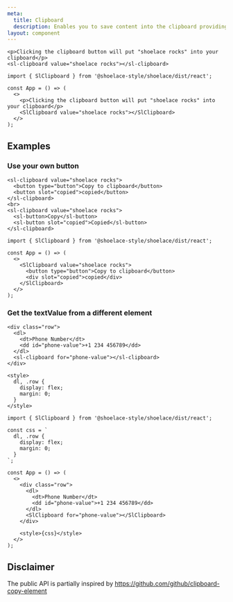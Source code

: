 ```yaml
---
meta:
  title: Clipboard
  description: Enables you to save content into the clipboard providing visual feedback.
layout: component
---
```


```html:preview
<p>Clicking the clipboard button will put "shoelace rocks" into your clipboard</p>
<sl-clipboard value="shoelace rocks"></sl-clipboard>
```

```jsx:react
import { SlClipboard } from '@shoelace-style/shoelace/dist/react';

const App = () => (
  <>
    <p>Clicking the clipboard button will put "shoelace rocks" into your clipboard</p>
    <SlClipboard value="shoelace rocks"></SlClipboard>
  </>
);
```

## Examples

### Use your own button

```html:preview
<sl-clipboard value="shoelace rocks">
  <button type="button">Copy to clipboard</button>
  <button slot="copied">copied</button>
</sl-clipboard>
<br>
<sl-clipboard value="shoelace rocks">
  <sl-button>Copy</sl-button>
  <sl-button slot="copied">Copied</sl-button>
</sl-clipboard>
```

```jsx:react
import { SlClipboard } from '@shoelace-style/shoelace/dist/react';

const App = () => (
  <>
    <SlClipboard value="shoelace rocks">
      <button type="button">Copy to clipboard</button>
      <div slot="copied">copied</div>
    </SlClipboard>
  </>
);
```

### Get the textValue from a different element

```html:preview
<div class="row">
  <dl>
    <dt>Phone Number</dt>
    <dd id="phone-value">+1 234 456789</dd>
  </dl>
  <sl-clipboard for="phone-value"></sl-clipboard>
</div>

<style>
  dl, .row {
    display: flex;
    margin: 0;
  }
</style>
```

```jsx:react
import { SlClipboard } from '@shoelace-style/shoelace/dist/react';

const css = `
  dl, .row {
    display: flex;
    margin: 0;
  }
`;

const App = () => (
  <>
    <div class="row">
      <dl>
        <dt>Phone Number</dt>
        <dd id="phone-value">+1 234 456789</dd>
      </dl>
      <SlClipboard for="phone-value"></SlClipboard>
    </div>

    <style>{css}</style>
  </>
);
```

## Disclaimer

The public API is partially inspired by https://github.com/github/clipboard-copy-element
